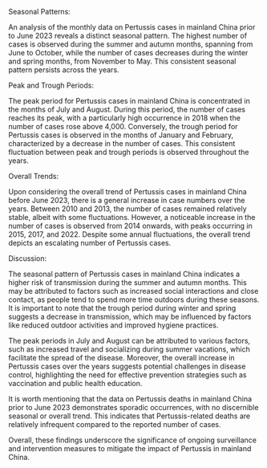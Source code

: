 Seasonal Patterns:

An analysis of the monthly data on Pertussis cases in mainland China prior to June 2023 reveals a distinct seasonal pattern. The highest number of cases is observed during the summer and autumn months, spanning from June to October, while the number of cases decreases during the winter and spring months, from November to May. This consistent seasonal pattern persists across the years.

Peak and Trough Periods:

The peak period for Pertussis cases in mainland China is concentrated in the months of July and August. During this period, the number of cases reaches its peak, with a particularly high occurrence in 2018 when the number of cases rose above 4,000. Conversely, the trough period for Pertussis cases is observed in the months of January and February, characterized by a decrease in the number of cases. This consistent fluctuation between peak and trough periods is observed throughout the years.

Overall Trends:

Upon considering the overall trend of Pertussis cases in mainland China before June 2023, there is a general increase in case numbers over the years. Between 2010 and 2013, the number of cases remained relatively stable, albeit with some fluctuations. However, a noticeable increase in the number of cases is observed from 2014 onwards, with peaks occurring in 2015, 2017, and 2022. Despite some annual fluctuations, the overall trend depicts an escalating number of Pertussis cases.

Discussion:

The seasonal pattern of Pertussis cases in mainland China indicates a higher risk of transmission during the summer and autumn months. This may be attributed to factors such as increased social interactions and close contact, as people tend to spend more time outdoors during these seasons. It is important to note that the trough period during winter and spring suggests a decrease in transmission, which may be influenced by factors like reduced outdoor activities and improved hygiene practices.

The peak periods in July and August can be attributed to various factors, such as increased travel and socializing during summer vacations, which facilitate the spread of the disease. Moreover, the overall increase in Pertussis cases over the years suggests potential challenges in disease control, highlighting the need for effective prevention strategies such as vaccination and public health education.

It is worth mentioning that the data on Pertussis deaths in mainland China prior to June 2023 demonstrates sporadic occurrences, with no discernible seasonal or overall trend. This indicates that Pertussis-related deaths are relatively infrequent compared to the reported number of cases.

Overall, these findings underscore the significance of ongoing surveillance and intervention measures to mitigate the impact of Pertussis in mainland China.
